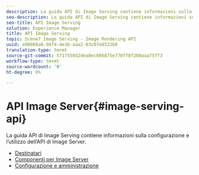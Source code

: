 ```yaml
---
description: La guida API di Image Serving contiene informazioni sulla configurazione e l’utilizzo dell’API di Image Server.
seo-description: La guida API di Image Serving contiene informazioni sulla configurazione e l’utilizzo dell’API di Image Server.
seo-title: API Image Serving
solution: Experience Manager
title: API Image Serving
topic: Scene7 Image Serving - Image Rendering API
uuid: a90088a8-94f4-4e36-aaa2-03c07e8522b0
translation-type: tm+mt
source-git-commit: 5717550d2dea8ec086875e770ff8f200aaa75ff3
workflow-type: tm+mt
source-wordcount: '0'
ht-degree: 0%

---
```



# API Image Server{#image-serving-api}

La guida API di Image Serving contiene informazioni sulla configurazione e l’utilizzo dell’API di Image Server.

* [Destinatari](c-intended-audience.md)
* [Componenti per Image Server](r-components.md)
* [Configurazione e amministrazione](c-configuration-and-administration/c-configuration-and-administration.md)

